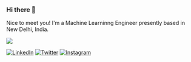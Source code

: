 ### Hi there 👋

Nice to meet you! I'm a Machine Learninng Engineer presently based in New Delhi, India.

<p align="left">
<img src="https://visitor-badge.glitch.me/badge?page_id=sachindevsharma.sachindevsharma"/>
</p>


<p align="left" >
<a href="https://www.linkedin.com/in/sds7695/">
<img src="https://img.shields.io/badge/-LinkedIn-%233781da" alt="LinkedIn"/></a> 
<a href="https://twitter.com/IamSDSharma">
<img src="https://img.shields.io/badge/-Twitter-%231DA1F2" alt="Twitter" /></a> 
<a href="https://www.instagram.com/iamsdsharma/">
<img src="https://img.shields.io/badge/-Instagram-%23eb13a5" alt="Instagram" /></a> 
</p>





<!--
**sachindevsharma/sachindevsharma** is a ✨ _special_ ✨ repository because its `README.md` (this file) appears on your GitHub profile.

Here are some ideas to get you started:

- 🔭 I’m currently working on ...
- 🌱 I’m currently learning ...
- 👯 I’m looking to collaborate on ...
- 🤔 I’m looking for help with ...
- 💬 Ask me about ...
- 📫 How to reach me: ...
- 😄 Pronouns: ...
- ⚡ Fun fact: ...
-->
